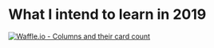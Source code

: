 # What I intend to learn in 2019
[![Waffle.io - Columns and their card count](https://badge.waffle.io/wilmoore/learn.svg?columns=all)](https://waffle.io/wilmoore/learn)
